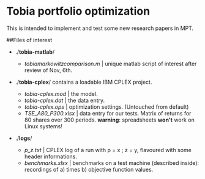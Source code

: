 Tobia portfolio optimization
======================

This is intended to implement and test some new research papers in MPT.

##Files of interest

- ./**tobia-matlab**/
  - *tobiamarkowitzcomparison.m* |   unique matlab script of interest after review of Nov, 6th.

- ./**tobia-cplex**/ contains a loadable IBM CPLEX project.
  - *tobia-cplex.mod* 	|   the model.
  - *tobia-cplex.dat* 	|   the data entry.
  - *tobia-cplex.ops*		|	optimization settings. (Untouched from default)
  - *TSE_A80_P300.xlsx* 	|	data entry for our tests. Matrix of returns for 80 shares over 300 periods. **warning**: spreadsheets **won't** work on Linux systems!
  
- ./**logs**/
  - *p_<x>_z_<y>.txt*	| CPLEX log of a run with p = x ; z = y, flavoured with some header informations.
  - *benchmarks.xlsx*	| benchmarks on a test machine (described inside): recordings of a) times b) objective function values.